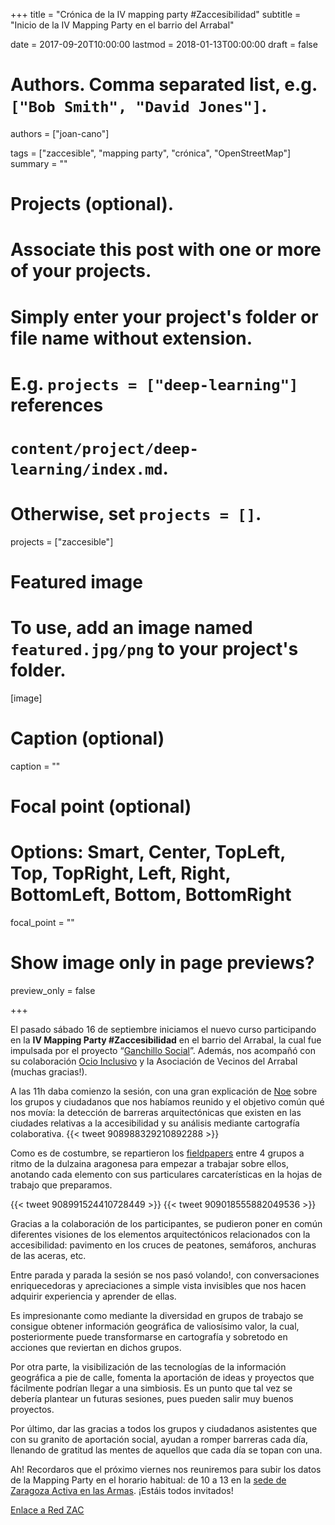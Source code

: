 +++
title = "Crónica de la IV mapping party #Zaccesibilidad"
subtitle = "Inicio de la IV Mapping Party en el barrio del Arrabal"

date = 2017-09-20T10:00:00
lastmod = 2018-01-13T00:00:00
draft = false

# Authors. Comma separated list, e.g. `["Bob Smith", "David Jones"]`.
authors = ["joan-cano"]

tags = ["zaccesible", "mapping party", "crónica", "OpenStreetMap"]
summary = ""

# Projects (optional).
#   Associate this post with one or more of your projects.
#   Simply enter your project's folder or file name without extension.
#   E.g. `projects = ["deep-learning"]` references
#   `content/project/deep-learning/index.md`.
#   Otherwise, set `projects = []`.
projects = ["zaccesible"]

# Featured image
# To use, add an image named `featured.jpg/png` to your project's folder.
[image]
  # Caption (optional)
  caption = ""

  # Focal point (optional)
  # Options: Smart, Center, TopLeft, Top, TopRight, Left, Right, BottomLeft, Bottom, BottomRight
  focal_point = ""

  # Show image only in page previews?
  preview_only = false

+++

El pasado sábado 16 de septiembre iniciamos el nuevo curso participando en la **IV Mapping Party #Zaccesibilidad** en el barrio del Arrabal, la cual fue impulsada por el proyecto “[Ganchillo Social](https://elganchillosocial.wordpress.com/)”.
Además, nos acompañó con su colaboración [Ocio Inclusivo](https://ocioinclusivoarrabal.wordpress.com/) y la Asociación de Vecinos del Arrabal (muchas gracias!).

A las 11h daba comienzo la sesión, con una gran explicación de [Noe](https://twitter.com/ganchillosocial) sobre los grupos y ciudadanos que nos habíamos reunido y el objetivo común qué nos movía: la detección de barreras arquitectónicas que existen en las ciudades relativas a la accesibilidad y su análisis mediante cartografía colaborativa.
{{< tweet 908988329210892288 >}}

Como es de costumbre, se repartieron los [fieldpapers](http://fieldpapers.org/atlases/3p5u7pu2) entre 4 grupos a ritmo de la dulzaina aragonesa para empezar a trabajar sobre ellos, anotando cada elemento con sus particulares carcaterísticas en la hojas de trabajo que preparamos.

{{< tweet 908991524410728449 >}}
{{< tweet 909018555882049536 >}}

Gracias a la colaboración de los participantes, se pudieron poner en común diferentes visiones de los elementos arquitectónicos relacionados con la accesibilidad: pavimento en los cruces de peatones, semáforos, anchuras de las aceras, etc.

Entre parada y parada la sesión se nos pasó volando!, con conversaciones enriquecedoras y apreciaciones a simple vista invisibles que nos hacen adquirir experiencia y aprender de ellas.

Es impresionante como mediante la diversidad en grupos de trabajo se consigue obtener información geográfica de valiosísimo valor, la cual, posteriormente puede transformarse en cartografía y sobretodo en acciones que reviertan en dichos grupos.

Por otra parte, la visibilización de las tecnologías de la información geográfica a pie de calle, fomenta la aportación de ideas y proyectos que fácilmente podrían llegar a una simbiosis. Es un punto que tal vez se debería plantear un futuras sesiones, pues pueden salir muy buenos proyectos.

Por último, dar las gracias a todos los grupos y ciudadanos asistentes que con su granito de aportación social, ayudan a romper barreras cada día, llenando de gratitud las mentes de aquellos que cada día se topan con una.

Ah! Recordaros que el próximo viernes nos reuniremos para subir los datos de la Mapping Party en el horario habitual: de 10 a 13 en la [sede de Zaragoza Activa en las Armas](http://www.openstreetmap.org/node/2353638893). ¡Estáis todos invitados!

[Enlace a Red ZAC](https://www.zaragoza.es/zac/events/41942;jsessionid=5651e421351058aaa74f222d2f38b56ccd3484da96d156d2297688218346c0b6.e34LaxmMchmNe34Lch0PchiSax90)
